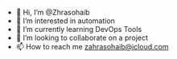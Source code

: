 - 👋 Hi, I’m @Zhrasohaib
- 👀 I’m interested in automation
- 🌱 I’m currently learning DevOps Tools
- 💞️ I’m looking to collaborate on a project 
- 📫 How to reach me zahrasohaib@icloud.com

<!---
Zhrasohaib/Zhrasohaib is a ✨ special ✨ repository because its `README.md` (this file) appears on your GitHub profile.
You can click the Preview link to take a look at your changes.
--->
